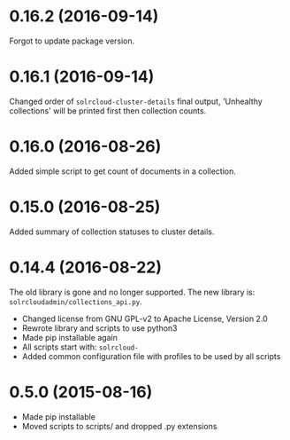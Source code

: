 # 0.16.2 (2016-09-14)

Forgot to update package version.

# 0.16.1 (2016-09-14)

Changed order of `solrcloud-cluster-details` final output,
'Unhealthy collections' will be printed first then collection counts.

# 0.16.0 (2016-08-26)

Added simple script to get count of documents in a collection.

# 0.15.0 (2016-08-25)

Added summary of collection statuses to cluster details.

# 0.14.4 (2016-08-22)

The old library is gone and no longer supported. The new library is: `solrcloudadmin/collections_api.py`.

* Changed license from GNU GPL-v2 to Apache License, Version 2.0
* Rewrote library and scripts to use python3
* Made pip installable again
* All scripts start with: `solrcloud-`
* Added common configuration file with profiles to be used by all scripts

# 0.5.0 (2015-08-16)

* Made pip installable
* Moved scripts to scripts/ and dropped .py extensions
